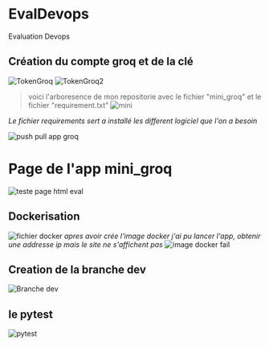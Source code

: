 # EvalDevops
Evaluation Devops 

## **Création du compte groq et de la clé**
![TokenGroq](https://github.com/Badre28/EvalDevops/assets/170402584/b2af0d8c-2f1d-4164-a034-da308626abd6)
![TokenGroq2](https://github.com/Badre28/EvalDevops/assets/170402584/9bf5e1d3-c6d0-4bf8-b663-8691dc8fe454)
> voici l'arboresence de mon repositorie avec le fichier "mini_groq" et le fichier "requirement.txt"
![mini](https://github.com/Badre28/EvalDevops/assets/170402584/21d6a7ae-4355-41e7-8adf-7bc2c6275ad4)

*Le fichier requirements sert a installé les different logiciel que l'on a besoin*


![push   pull app groq](https://github.com/Badre28/EvalDevops/assets/170402584/557903f3-8a0a-4860-8df4-81a90ea5a853)
# Page de l'app mini_groq
![teste page html eval](https://github.com/Badre28/EvalDevops/assets/170402584/39e5b2f1-1226-4d97-91af-73cfcfbe33b5)


## Dockerisation 
![fichier docker](https://github.com/Badre28/EvalDevops/assets/170402584/ffe7e256-0805-4db7-9d49-779bf3332646)
*apres avoir crée l'image docker j'ai pu lancer l'app, obtenir une addresse ip mais le site ne s'affichent pas*
![image docker fail](https://github.com/Badre28/EvalDevops/assets/170402584/52ffbf13-a43a-46f4-a759-83b994745904)

## Creation de la branche dev 
![Branche dev](https://github.com/Badre28/EvalDevops/assets/170402584/662c5439-922d-4a75-8e78-2d702ce7b4a1)

## le pytest

![pytest](https://github.com/Badre28/EvalDevops/assets/170402584/5860f0c0-83fa-45e5-86de-20e44e63c02c)
